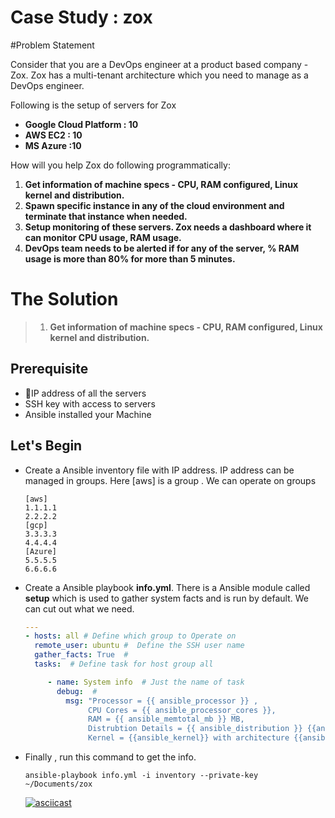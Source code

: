 # Case Study  : zox
#Problem Statement

Consider that you are a DevOps engineer at a product based company - Zox. Zox has a multi-tenant architecture which you need to manage as a DevOps engineer.  

Following is the setup of servers for Zox

- **Google Cloud Platform : 10**
- **AWS EC2 : 10**
- **MS Azure :10**

How will you help Zox do following programmatically:

1. **Get information of machine specs - CPU, RAM configured, Linux  kernel and distribution.**
2. **Spawn specific instance in any of the cloud environment and terminate that instance when needed.**
3. **Setup monitoring of these servers. Zox needs a dashboard where it can monitor CPU usage, RAM usage.**
4. **DevOps team needs to be alerted if for any of the server, % RAM usage is more than 80% for more than 5 minutes.**





# The Solution 

> 1. **Get information of machine specs - CPU, RAM configured, Linux  kernel and distribution.**

## Prerequisite

- IP address  of all the servers
- SSH key with access to servers
- Ansible installed your Machine

## Let's Begin

- Create a Ansible inventory file with IP address. IP address can be managed in groups. Here [aws] is a group . We can operate on groups  

  ```
  [aws]
  1.1.1.1
  2.2.2.2
  [gcp]
  3.3.3.3
  4.4.4.4
  [Azure]
  5.5.5.5
  6.6.6.6
  ```

- Create a Ansible playbook **info.yml**. There is a Ansible  module called **setup** which is used to gather system facts and is run by default. We can cut out what we need.

  ```yaml
  ---
  - hosts: all # Define which group to Operate on
    remote_user: ubuntu #  Define the SSH user name
    gather_facts: True  #
    tasks:  # Define task for host group all

       - name: System info  # Just the name of task 
         debug:  # 
           msg: "Processor = {{ ansible_processor }} ,
                CPU Cores = {{ ansible_processor_cores }},
                RAM = {{ ansible_memtotal_mb }} MB,
                Distrubtion Details = {{ ansible_distribution }} {{ansible_distribution_version}} {{ansible_distribution_release}},
                Kernel = {{ansible_kernel}} with architecture {{ansible_architecture}} "

  ```

- Finally , run this command to get the info.

  ```
  ansible-playbook info.yml -i inventory --private-key ~/Documents/zox
  ```

  [![asciicast](https://asciinema.org/a/JdVxkhcitfBHzE91FdwhRldkX.png)](https://asciinema.org/a/JdVxkhcitfBHzE91FdwhRldkX)